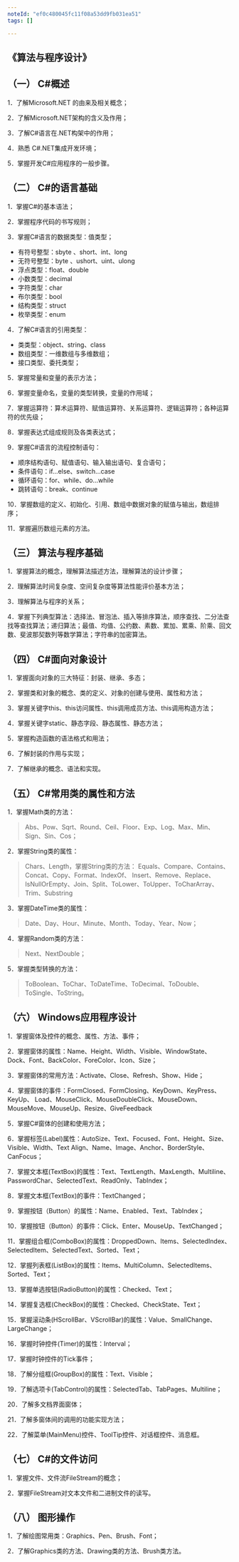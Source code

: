 ```yaml
---
noteId: "ef0c480045fc11f08a53dd9fb031ea51"
tags: []

---
```


## 《算法与程序设计》

## （一） C#概述
1．了解Microsoft.NET 的由来及相关概念；

2．了解Microsoft.NET架构的含义及作用；

3．了解C#语言在.NET构架中的作用；

4．熟悉 C#.NET集成开发环境；

5．掌握开发C#应用程序的一般步骤。
## （二） C#的语言基础
1．掌握C#的基本语法；

2．掌握程序代码的书写规则；

3．掌握C#语言的数据类型：值类型；

- 有符号整型：sbyte 、short、int、long
- 无符号整型：byte 、ushort、uint、ulong
- 浮点类型：float、double
- 小数类型：decimal
- 字符类型：char
- 布尔类型：bool
- 结构类型：struct
- 枚举类型：enum

4．了解C#语言的引用类型：

- 类类型：object、string、class
- 数组类型：一维数组与多维数组；
- 接口类型、委托类型；

5．掌握常量和变量的表示方法；

6．掌握变量命名，变量的类型转换，变量的作用域；

7．掌握运算符：算术运算符、赋值运算符、关系运算符、逻辑运算符；各种运算符的优先级；

8．掌握表达式组成规则及各类表达式；

9．掌握C#语言的流程控制语句：

- 顺序结构语句、赋值语句、输入输出语句、复合语句；
- 条件语句：if…else、switch…case
- 循环语句：for、while、do…while 
- 跳转语句：break、continue

10．掌握数组的定义、初始化、引用、数组中数据对象的赋值与输出，数组排序；

11．掌握遍历数组元素的方法。

## （三） 算法与程序基础

1．掌握算法的概念，理解算法描述方法，理解算法的设计步骤；

2．理解算法时间复杂度、空间复杂度等算法性能评价基本方法；

3．理解算法与程序的关系；

4．掌握下列典型算法：选择法、冒泡法、插入等排序算法，顺序查找、二分法查找等查找算法；递归算法；最值、均值、公约数、素数、累加、累乘、阶乘、回文数、斐波那契数列等数学算法；字符串的加密算法。

## （四） C#面向对象设计

1．掌握面向对象的三大特征：封装、继承、多态；

2．掌握类和对象的概念、类的定义、对象的创建与使用、属性和方法；

3．掌握关键字this、this访问属性、this调用成员方法、this调用构造方法；

4．掌握关键字static、静态字段、静态属性、静态方法；

5．掌握构造函数的语法格式和用法；

6．了解封装的作用与实现；

7．了解继承的概念、语法和实现。

## （五） C#常用类的属性和方法
1．掌握Math类的方法：

> Abs、Pow、Sqrt、Round、Ceil、Floor、Exp、Log、Max、Min、Sign、Sin、Cos；

2．掌握String类的属性：

>Chars、Length，掌握String类的方法： Equals、Compare、Contains、Concat、Copy、Format、IndexOf、 Insert、Remove、Replace、IsNullOrEmpty、Join、Split、ToLower、ToUpper、ToCharArray、Trim、Substring

3．掌握DateTime类的属性：

>Date、Day、Hour、Minute、Month、Today、Year、Now；

4．掌握Random类的方法：

> Next、NextDouble；

5．掌握类型转换的方法：

>ToBoolean、ToChar、ToDateTime、ToDecimal、ToDouble、ToSingle、ToString。

## （六） Windows应用程序设计

1．掌握窗体及控件的概念、属性、方法、事件；

2．掌握窗体的属性：Name、Height、Width、Visible、WindowState、Dock、Font、BackColor、ForeColor、Icon、Size；

3．掌握窗体的常用方法：Activate、Close、Refresh、Show、Hide；

4．掌握窗体的事件：FormClosed、FormClosing、KeyDown、KeyPress、KeyUp、 Load、MouseClick、MouseDoubleClick、MouseDown、MouseMove、MouseUp、Resize、GiveFeedback

5．掌握C#窗体的创建和使用方法；

6．掌握标签(Label)属性：AutoSize、Text、Focused、Font、Height、Size、Visible、Width、Text Align、Name、Image、Anchor、BorderStyle、CanFocus；

7．掌握文本框(TextBox)的属性：Text、TextLength、MaxLength、Multiline、PasswordChar、SelectedText、ReadOnly、TabIndex；

8．掌握文本框(TextBox)的事件：TextChanged；

9．掌握按钮（Button）的属性：Name、Enabled、Text、TabIndex；

10．掌握按钮（Button）的事件：Click、Enter、MouseUp、TextChanged；

11．掌握组合框(ComboBox)的属性：DroppedDown、Items、SelectedIndex、SelectedItem、SelectedText、Sorted、Text；

12．掌握列表框(ListBox)的属性：Items、MultiColumn、SelectedItems、Sorted、Text；

13．掌握单选按钮(RadioButton)的属性：Checked、Text；

14．掌握复选框(CheckBox)的属性：Checked、CheckState、Text；

15．掌握滚动条(HScrollBar、VScrollBar)的属性：Value、SmallChange、LargeChange；

16．掌握时钟控件(Timer)的属性：Interval；

17．掌握时钟控件的Tick事件；

18．了解分组框(GroupBox)的属性：Text、Visible；

19．了解选项卡(TabControl)的属性：SelectedTab、TabPages、Multiline；

20．了解多文档界面窗体；

21．了解多窗体间的调用的功能实现方法；

22．了解菜单(MainMenu)控件、ToolTip控件、对话框控件、消息框。

## （七） C#的文件访问
1．掌握文件、文件流FileStream的概念；

2．掌握FileStream对文本文件和二进制文件的读写。

## （八） 图形操作
1．了解绘图常用类：Graphics、Pen、Brush、Font；

2．了解Graphics类的方法、Drawing类的方法、Brush类方法。